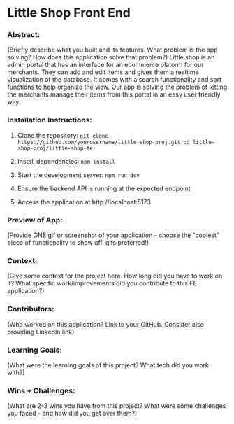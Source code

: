 # Little Shop Front End

### Abstract:

(Briefly describe what you built and its features. What problem is the app solving? How does this application solve that problem?)
Little shop is an admin portal that has an interface for an ecommerce platorm for our merchants. They can add and edit items and gives them a realtime visualization of the database. It comes with a search functionality and sort functions to help organize the view. Our app is solving the problem of letting the merchants manage their items from this portal in an easy user friendly way.
### Installation Instructions:

1. Clone the repository:
`git clone https://github.com/yourusername/little-shop-proj.git
cd little-shop-proj/little-shop-fe`

2. Install dependencies:
`npm install`

3. Start the development server:
`npm run dev`

4. Ensure the backend API is running at the expected endpoint

5. Access the application at http://localhost:5173

### Preview of App:

(Provide ONE gif or screenshot of your application - choose the "coolest" piece of functionality to show off. gifs preferred!)

### Context:

(Give some context for the project here. How long did you have to work on it? What specific work/improvements did you contribute to this FE application?)

### Contributors:

(Who worked on this application? Link to your GitHub. Consider also providing LinkedIn link)

### Learning Goals:

(What were the learning goals of this project? What tech did you work with?)

### Wins + Challenges:

(What are 2-3 wins you have from this project? What were some challenges you faced - and how did you get over them?)

